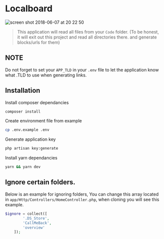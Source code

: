 # Localboard

![screen shot 2018-06-07 at 20 22 50](https://user-images.githubusercontent.com/6575921/41119596-7863eca4-6a93-11e8-9c0a-e634890d07f7.png)

> This application will read all files from your `Code` folder. (To be honest, it will exit out this project and read all directories there. and generate blocks/urls for them)

## NOTE 
Do not forget to set your `APP_TLD` in your `.env` file to let the application know what .TLD to use when generating links.


## Installation
Install composer dependancies

```bash
composer install
```

Create environment file from example

```bash
cp .env.example .env
```

Generate application key

```bash
php artisan key:generate
```

Install yarn dependancies
```bash
yarn && yarn dev
```

## Ignore certain folders.

Below is an example for ignoring folders, You can change this array located in `app/Http/Controllers/HomeController.php`, when cloning you will see this example.

```php
$ignore = collect([
        '.DS_Store',
        'CallMeBack',
        'overview'
    ]);
```




